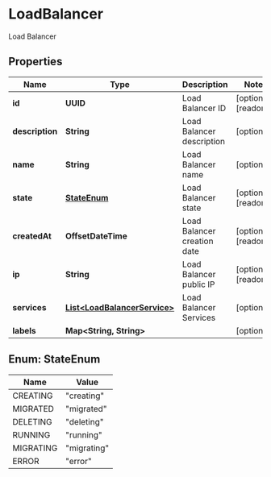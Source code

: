 

# LoadBalancer

Load Balancer

## Properties

| Name | Type | Description | Notes |
|------------ | ------------- | ------------- | -------------|
|**id** | **UUID** | Load Balancer ID |  [optional] [readonly] |
|**description** | **String** | Load Balancer description |  [optional] |
|**name** | **String** | Load Balancer name |  [optional] |
|**state** | [**StateEnum**](#StateEnum) | Load Balancer state |  [optional] [readonly] |
|**createdAt** | **OffsetDateTime** | Load Balancer creation date |  [optional] [readonly] |
|**ip** | **String** | Load Balancer public IP |  [optional] [readonly] |
|**services** | [**List&lt;LoadBalancerService&gt;**](LoadBalancerService.md) | Load Balancer Services |  [optional] |
|**labels** | **Map&lt;String, String&gt;** |  |  [optional] |



## Enum: StateEnum

| Name | Value |
|---- | -----|
| CREATING | &quot;creating&quot; |
| MIGRATED | &quot;migrated&quot; |
| DELETING | &quot;deleting&quot; |
| RUNNING | &quot;running&quot; |
| MIGRATING | &quot;migrating&quot; |
| ERROR | &quot;error&quot; |



